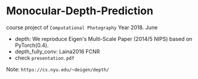 # Monocular-Depth-Prediction
course project of `Computational Photography` Year 2018. June
- depth: We reproduce Eigen's Multi-Scale Paper (2014/5 NIPS) based on PyTorch(0.4). 
- depth_fully_conv: Laina2016 FCNR
- check `presentation.pdf`

Note: `https://cs.nyu.edu/~deigen/depth/`

